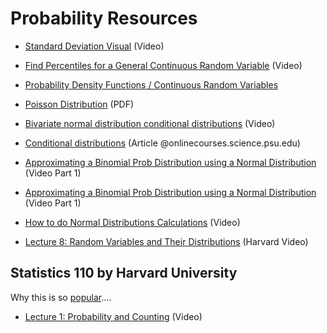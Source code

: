 # Probability Resources

* [Standard Deviation Visual](https://www.youtube.com/watch?v=pW8GZujRcFI) (Video)

* [Find Percentiles for a General Continuous Random Variable](https://www.youtube.com/watch?v=qo4Zj1n3Gak) (Video)

* [Probability Density Functions / Continuous Random Variables](https://www.youtube.com/watch?v=szjL60gAweE)

* [Poisson Distribution](http://www.stats.ox.ac.uk/~marchini/teaching/L5/L5.notes.pdf?fbclid=IwAR21tPt0yVmXlU4CvEWRvW_uoeYUn_FIk6jADPfMsZ_B1C2qZDE20N0y5zc) (PDF)

* [Bivariate normal distribution conditional distributions](https://www.youtube.com/watch?v=fb8uE4NM2fc) (Video)
* [Conditional distributions](https://onlinecourses.science.psu.edu/stat505/node/43/) (Article @onlinecourses.science.psu.edu)

* [Approximating a Binomial Prob Distribution using a Normal Distribution](https://www.youtube.com/watch?v=rPOSpI7qMl0) (Video Part 1)
* [Approximating a Binomial Prob Distribution using a Normal Distribution](https://www.youtube.com/watch?v=LYjKrMDdWKA) (Video Part 1)

* [How to do Normal Distributions Calculations](https://statistics.laerd.com/statistical-guides/normal-distribution-calculations.php) (Video)

* [Lecture 8: Random Variables and Their Distributions](https://www.youtube.com/watch?v=k2BB0p8byGA&index=9&list=PL2SOU6wwxB0uwwH80KTQ6ht66KWxbzTIo&t=0s) (Harvard Video)

## Statistics 110 by Harvard University
Why this is so [popular](https://www.quora.com/Why-is-Stat-110-so-popular-at-Harvard)....

* [Lecture 1: Probability and Counting](https://www.youtube.com/watch?v=KbB0FjPg0mw&index=1&list=PL2SOU6wwxB0uwwH80KTQ6ht66KWxbzTIo) (Video)

